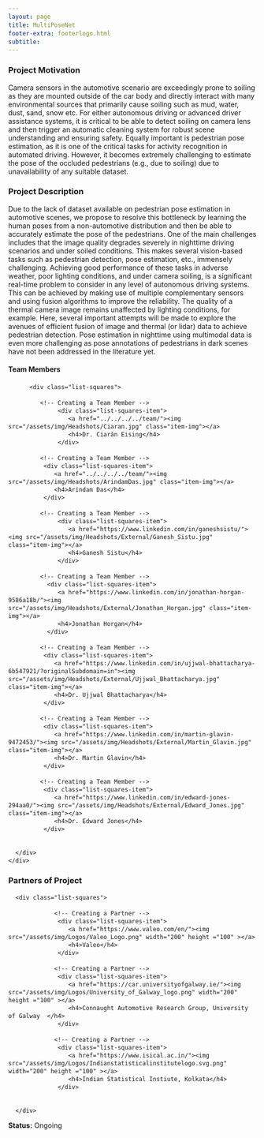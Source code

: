 ```yaml
---
layout: page
title: MultiPoseNet 
footer-extra: footerlogo.html
subtitle: 
---
```


### Project Motivation
Camera sensors in the automotive scenario are exceedingly prone to soiling as they are mounted outside of the car body and directly interact with many environmental sources that primarily cause soiling such as mud, water, dust, sand, snow etc. For either autonomous driving or advanced driver assistance systems, it is critical to be able to detect soiling on camera lens and then trigger an automatic cleaning system for robust scene understanding and ensuring safety. Equally important is pedestrian pose estimation, as it is one of the critical tasks for activity recognition in automated driving. However, it becomes extremely challenging to estimate the pose of the occluded pedestrians (e.g., due to soiling) due to unavailability of any suitable dataset. 

### Project Description
Due to the lack of dataset available on pedestrian pose estimation in automotive scenes, we propose to resolve this bottleneck by learning the human poses from a non-automotive distribution and then be able to accurately estimate the pose of the pedestrians. One of the main challenges includes that the image quality degrades severely in nighttime driving scenarios and under soiled conditions. This makes several vision-based tasks such as pedestrian detection, pose estimation, etc., immensely challenging. Achieving good performance of these tasks in adverse weather, poor lighting conditions, and under camera soiling, is a significant real-time problem to consider in any level of autonomous driving systems. This can be achieved by making use of multiple complementary sensors and using fusion algorithms to improve the reliability. The quality of a thermal camera image remains unaffected by lighting conditions, for example. Here, several important attempts will be made to explore the avenues of efficient fusion of image and thermal (or lidar) data to achieve pedestrian detection. Pose estimation in nighttime using multimodal data is even more challenging as pose annotations of pedestrians in dark scenes have not been addressed in the literature yet. 


#### Team Members 


<div class="container-fluid">
   
   <div class="row">
                 
          <div class="list-squares">
                                
             <!-- Creating a Team Member -->
                  <div class="list-squares-item">
                     <a href="../../../../team/"><img src="/assets/img/Headshots/Ciaran.jpg" class="item-img"></a>
                     <h4>Dr. Ciarán Eising</h4>
                  </div>
                  
             <!-- Creating a Team Member -->
              <div class="list-squares-item">
                 <a href="../../../../team/"><img src="/assets/img/Headshots/ArindamDas.jpg" class="item-img"></a>
                 <h4>Arindam Das</h4>
              </div>
        
             <!-- Creating a Team Member -->
                  <div class="list-squares-item">
                     <a href="https://www.linkedin.com/in/ganeshsistu/"><img src="/assets/img/Headshots/External/Ganesh_Sistu.jpg" class="item-img"></a>
                     <h4>Ganesh Sistu</h4>
                  </div> 
 
             <!-- Creating a Team Member -->
               <div class="list-squares-item">
                  <a href="https://www.linkedin.com/in/jonathan-horgan-9586a18b/"><img src="/assets/img/Headshots/External/Jonathan_Horgan.jpg" class="item-img"></a>
                  <h4>Jonathan Horgan</h4>
               </div>
               
             <!-- Creating a Team Member -->
              <div class="list-squares-item">
                 <a href="https://www.linkedin.com/in/ujjwal-bhattacharya-6b547921/?originalSubdomain=in"><img src="/assets/img/Headshots/External/Ujjwal_Bhattacharya.jpg" class="item-img"></a>
                 <h4>Dr. Ujjwal Bhattacharya</h4>
              </div>
 
             <!-- Creating a Team Member -->
              <div class="list-squares-item">
                 <a href="https://www.linkedin.com/in/martin-glavin-9472453/"><img src="/assets/img/Headshots/External/Martin_Glavin.jpg" class="item-img"></a>
                 <h4>Dr. Martin Glavin</h4>
              </div>
              
             <!-- Creating a Team Member -->
              <div class="list-squares-item">
                 <a href="https://www.linkedin.com/in/edward-jones-294aa0/"><img src="/assets/img/Headshots/External/Edward_Jones.jpg" class="item-img"></a>
                 <h4>Dr. Edward Jones</h4>
              </div>              
              
              
      </div>
    </div>
</div>

### Partners of Project


<div class="container-fluid">
   
   <div class="row">
      
      <div class="list-squares">
         
                 <!-- Creating a Partner -->
                  <div class="list-squares-item">
                     <a href="https://www.valeo.com/en/"><img src="/assets/img/Logos/Valeo_Logo.png" width="200" height ="100" ></a>
                     <h4>Valeo</h4>
                  </div>
         
                 <!-- Creating a Partner -->
                  <div class="list-squares-item">
                     <a href="https://car.universityofgalway.ie/"><img src="/assets/img/Logos/University_of_Galway_logo.png" width="200" height ="100" ></a>
                     <h4>Connaught Automotive Research Group, University of Galway  </h4>
                  </div>
         
                 <!-- Creating a Partner -->
                  <div class="list-squares-item">
                     <a href="https://www.isical.ac.in/"><img src="/assets/img/Logos/Indianstatisticalinstitutelogo.svg.png" width="200" height ="100" ></a>
                     <h4>Indian Statistical Instiute, Kolkata</h4>
                  </div>
         
                  
      </div>
  </div>
</div>

**Status:** Ongoing
